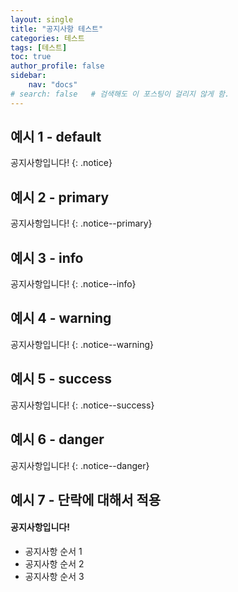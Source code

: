```yaml
---
layout: single
title: "공지사항 테스트"
categories: 테스트
tags: [테스트]
toc: true
author_profile: false
sidebar:
    nav: "docs"
# search: false   # 검색해도 이 포스팅이 걸리지 않게 함.
---
```


## 예시 1 - default

공지사항입니다!
{: .notice}

## 예시 2 - primary

공지사항입니다!
{: .notice--primary}

## 예시 3 - info

공지사항입니다!
{: .notice--info}

## 예시 4 - warning

공지사항입니다!
{: .notice--warning}

## 예시 5 - success

공지사항입니다!
{: .notice--success}

## 예시 6 - danger

공지사항입니다!
{: .notice--danger}

## 예시 7 - 단락에 대해서 적용

<div class="notice">
<h4>공지사항입니다!</h4>
<ul>
    <li>공지사항 순서 1</li>
    <li>공지사항 순서 2</li>
    <li>공지사항 순서 3</li>
</ul>
</div>